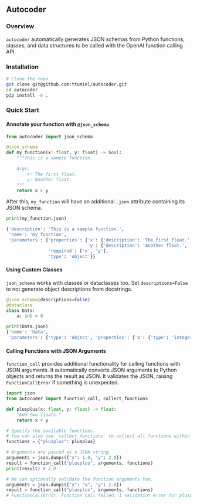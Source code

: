 ## Autocoder

### Overview

`autocoder` automatically generates JSON schemas from Python functions, classes, and data structures to be called with the OpenAI function calling API.

### Installation

```bash
# Clone the repo
git clone git@github.com:ttumiel/autocoder.git
cd autocoder
pip install -e .
```

### Quick Start

#### Annotate your function with `@json_schema`

```python
from autocoder import json_schema

@json_schema
def my_function(x: float, y: float) -> bool:
    """This is a sample function.

    Args:
        x: The first float.
        y: Another float.
    """
    return x > y
```

After this, `my_function` will have an additional `.json` attribute containing its JSON schema.

```python
print(my_function.json)

{'description': 'This is a sample function.',
 'name': 'my_function',
 'parameters': {'properties': {'x': {'description': 'The first float.', 'type': 'number'},
                               'y': {'description': 'Another float.', 'type': 'number'}},
                'required': ['x', 'y'],
                'type': 'object'}}
```

#### Using Custom Classes

`json_schema` works with classes or dataclasses too. Set `descriptions=False` to not generate object descriptions from docstrings.

```python
@json_schema(descriptions=False)
@dataclass
class Data:
    a: int = 0

print(Data.json)
{'name': 'Data',
 'parameters': {'type': 'object', 'properties': {'a': {'type': 'integer'}}}}
```

#### Calling Functions with JSON Arguments

`function_call` provides additional functionality for calling functions with JSON arguments. It automatically converts JSON arguments to Python objects and returns the result as JSON. It validates the JSON, raising `FunctionCallError` if something is unexpected.

```python
import json
from autocoder import function_call, collect_functions

def plusplus(x: float, y: float) -> float:
    "Add two floats."
    return x + y

# Specify the available functions.
# You can also use `collect_functions` to collect all functions within a scope.
functions = {"plusplus": plusplus}

# Arguments are passed as a JSON string.
arguments = json.dumps({"x": 1.0, "y": 2.0})
result = function_call("plusplus", arguments, functions)
print(result) # 3.0

# We can optionally validate the function arguments too.
arguments = json.dumps({"x": "a", "y": 2.0})
result = function_call("plusplus", arguments, functions)
# FunctionCallError: Function call failed. 1 validation error for plusplus
```
